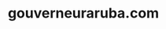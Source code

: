 ---
layout: post
title:  "gouverneuraruba.com"
internal_url:  "/dutchgov/gouverneuraruba.com.html"
categories: dutchgov
---